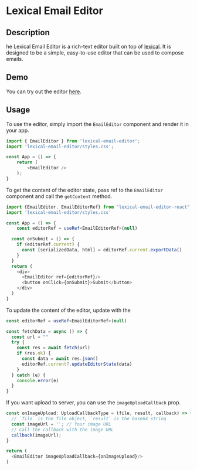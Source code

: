 # Lexical Email Editor

## Description

he Lexical Email Editor is a rich-text editor built on top of [lexical](https://github.com/facebook/lexical). It is designed to be a simple, easy-to-use editor that can be used to compose emails.

## Demo

You can try out the editor [here](https://aizhigito.github.io/lexical-email-editor/).

## Usage

To use the editor, simply import the `EmailEditor` component and render it in your app.
```typescript jsx
import { EmailEditor } from 'lexical-email-editor';
import 'lexical-email-editor/styles.css';

const App = () => {
    return (
        <EmailEditor />
    );
}
```

To get the content of the editor state, pass ref to the `EmailEditor` component and call the `getContent` method.
```typescript jsx
import {EmailEditor, EmailEditorRef} from "lexical-email-editor-react"
import 'lexical-email-editor/styles.css'

const App = () => {
    const editorRef = useRef<EmailEditorRef>(null)

  const onSubmit = () => {
    if (editorRef.current) {
      const [serializedData, html] = editorRef.current.exportData()
    }
  }
  return (
    <div>
      <EmailEditor ref={editorRef}/>
      <button onClick={onSubmit}>Submit</button>
    </div>
  )
}
```
To update the content of the editor, update with the 
```typescript jsx
const editorRef = useRef<EmailEditorRef>(null)

const fetchData = async () => {
  const url = ""
  try {
    const res = await fetch(url)
    if (res.ok) {
      const data = await res.json()
      editorRef.current?.updateEditorState(data)
    }
  } catch (e) {
    console.error(e)
  }
}
```
If you want upload to server, you can use the `imageUploadCallback` prop.
```typescript jsx
const onImageUpload: UploadCallbackType = (file, result, callback) => {
  // `file` is the file object, `result` is the base64 string
  const imageUrl = ''; // Your image URL
  // Call the callback with the image URL
  callback(imageUrl);
}

return (
  <EmailEditor imageUploadCallback={onImageUpload}/>
)
```